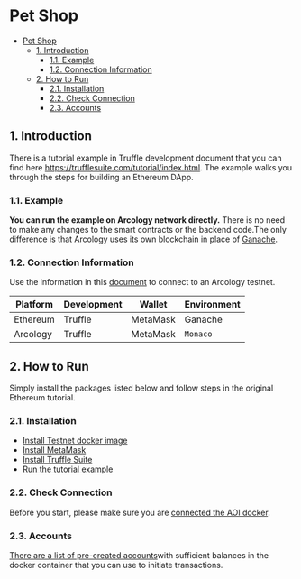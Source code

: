 # Pet Shop
- [Pet Shop](#pet-shop)
  - [1. Introduction](#1-introduction)
    - [1.1. Example](#11-example)
    - [1.2. Connection Information](#12-connection-information)
  - [2. How to Run](#2-how-to-run)
    - [2.1. Installation](#21-installation)
    - [2.2. Check Connection](#22-check-connection)
    - [2.3. Accounts](#23-accounts)

## 1. Introduction

There is a tutorial example in Truffle development document that you can find here https://trufflesuite.com/tutorial/index.html. The example walks you through the steps for building an Ethereum DApp.

### 1.1. Example

 **You can run the example on Arcology network directly.** There is no need to make any changes to the smart contracts or the backend code.The only difference is that Arcology uses its own blockchain in place of [Ganache](https://trufflesuite.com/ganache/).

### 1.2. Connection Information

Use the information in this [document](../tutorials/network-info.md) to connect to an Arcology testnet.


|Platform|Development|Wallet|Environment|
|---|---|---|---|
|Ethereum|Truffle|MetaMask|Ganache|
|Arcology|Truffle|MetaMask|`Monaco`|

## 2. How to Run

Simply install the packages listed below and follow steps in the original Ethereum tutorial.

### 2.1. Installation

* [Install Testnet docker image](https://github.com/arcology-network/benchmarking/blob/main/content/getting-started/connect-aio-docker.md)
* [Install MetaMask](https://metamask.io/)
* [Install Truffle Suite](https://trufflesuite.com/docs/truffle/getting-started/installation.html)
* [Run the tutorial example](https://trufflesuite.com/tutorial/index.html)

### 2.2. Check Connection

Before you start, please make sure you are [connected the AOI docker](https://github.com/arcology-network/benchmarking/blob/main/content/getting-started/check-testnet-status.md). 

### 2.3. Accounts

[There are a list of pre-created accounts](./accounts.md)with sufficient balances in the docker container that you can use to initiate transactions.










